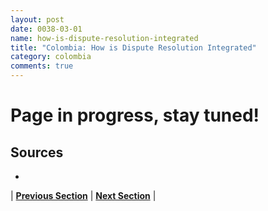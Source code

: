 ```yaml
---
layout: post
date: 0038-03-01
name: how-is-dispute-resolution-integrated
title: "Colombia: How is Dispute Resolution Integrated"
category: colombia
comments: true
---
```


# Page in progress, stay tuned!

Sources 
-- 
- 


| **[Previous Section](https://neo-project.github.io/global-blockchain-compliance-hub//colombia/colombia-smart-contracts.html)** | **[Next Section]( https://neo-project.github.io/global-blockchain-compliance-hub//colombia/colombia-nullify-smart-contracts.html)** |
